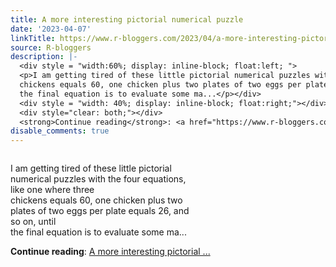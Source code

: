 ```yaml
---
title: A more interesting pictorial numerical puzzle
date: '2023-04-07'
linkTitle: https://www.r-bloggers.com/2023/04/a-more-interesting-pictorial-numerical-puzzle/
source: R-bloggers
description: |-
  <div style = "width:60%; display: inline-block; float:left; ">
  <p>I am getting tired of these little pictorial numerical puzzles with the four equations, like one where three<br />
  chickens equals 60, one chicken plus two plates of two eggs per plate equals 26, and so on, until<br />
  the final equation is to evaluate some ma...</p></div>
  <div style = "width: 40%; display: inline-block; float:right;"></div>
  <div style="clear: both;"></div>
  <strong>Continue reading</strong>: <a href="https://www.r-bloggers.com/2023/04/a-more-interesting-pictorial-numerical-puzzle/">A more interesting pictorial ...
disable_comments: true
---
```

<div style = "width:60%; display: inline-block; float:left; ">
<p>I am getting tired of these little pictorial numerical puzzles with the four equations, like one where three<br />
chickens equals 60, one chicken plus two plates of two eggs per plate equals 26, and so on, until<br />
the final equation is to evaluate some ma...</p></div>
<div style = "width: 40%; display: inline-block; float:right;"></div>
<div style="clear: both;"></div>
<strong>Continue reading</strong>: <a href="https://www.r-bloggers.com/2023/04/a-more-interesting-pictorial-numerical-puzzle/">A more interesting pictorial ...